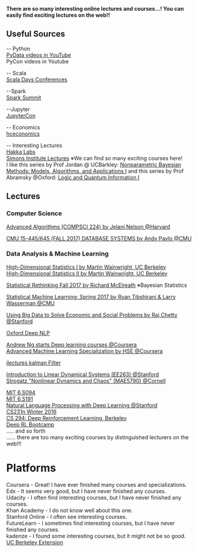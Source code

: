 **There are so many interesting online lectures and courses...! You can easily find exciting lectures on the web!!**

## Useful Sources

-- Python  
[PyData videos in YouTube](https://www.youtube.com/user/PyDataTV)  
PyCon videos in Youtube  

-- Scala  
[Scala Days Conferences](https://www.youtube.com/channel/UCOHg8YCiyMVRRxb3mJT_0Mg)  


--Spark  
[Spark Summit](https://www.youtube.com/user/TheApacheSpark)  

--Jupyter  
[JupyterCon](https://www.youtube.com/playlist?list=PL055Epbe6d5aP6Ru42r7hk68GTSaclYgi&utm_content=buffer51c71&utm_medium=social&utm_source=twitter.com&utm_campaign=buffer)

-- Economics  
[hceconomics](https://www.youtube.com/user/hceconomics)  

-- Interesting Lectures  
[Hakka Labs](https://www.youtube.com/channel/UCAezwIIm1SfsqdmbQI-65pA)  
[Simons Institute Lectures](https://www.youtube.com/channel/UCW1C2xOfXsIzPgjXyuhkw9g) ※We can find so many exciting courses here!  
I like this series by Prof Jordan @ UCBarkley: [Nonparametric Bayesian Methods: Models, Algorithms, and Applications I](https://www.youtube.com/watch?v=I7bgrZjoRhM)  and this series by Prof Abramsky @Oxford: [Logic and Quantum Information Ⅰ](https://www.youtube.com/watch?v=EYL7csABBhM)  


## Lectures

### Computer Science

[Advanced Algorithms (COMPSCI 224) by Jelani Nelson @Harvard](https://www.youtube.com/watch?v=0JUN9aDxVmI)  

[CMU 15-445/645 (FALL 2017) DATABASE SYSTEMS by Andy Pavlo @CMU](http://15445.courses.cs.cmu.edu/fall2017/)


### Data Analysis & Machine Learning


[High-Dimensional Statistics I by  Martin Wainwright, UC Berkeley](https://www.youtube.com/watch?v=NobSAUIZOtU)  
[High-Dimensional Statistics Ⅱ  by Martin Wainwright, UC Berkeley](https://www.youtube.com/watch?v=d_-7VzV6jh4)  

[Statistical Rethinking Fall 2017 by Richard McElreath](https://www.youtube.com/watch?v=oy7Ks3YfbDg&list=PLDcUM9US4XdM9_N6XUUFrhghGJ4K25bFc) ※Bayesian Statistics  

[Statistical Machine Learning: Spring 2017 by Ryan Tibshirani & Larry Wasserman @CMU](http://www.stat.cmu.edu/~ryantibs/statml/)

[Using Big Data to Solve Economic and Social Problems by Raj Chetty @Stanford](http://www.equality-of-opportunity.org/bigdatacourse/)  

[Oxford Deep NLP](https://github.com/oxford-cs-deepnlp-2017/lectures/blob/master/README.md?utm_content=buffer4f0aa&utm_medium=social&utm_source=twitter.com&utm_campaign=buffer)

[Andrew Ng starts Deep learning courses @Coursera](https://www.coursera.org/specializations/deep-learning)  
[Advanced Machine Learning Specialization by HSE @Coursera](https://www.coursera.org/specializations/aml)  

[ilectures kalman Filter](http://www.ilectureonline.com/lectures/subject/SPECIAL%20TOPICS/26/190)  

[Introduction to Linear Dynamical Systems (EE263) @Stanford](https://www.youtube.com/watch?v=bf1264iFr-w&list=PL06960BA52D0DB32B)  
[Strogatz "Nonlinear Dynamics and Chaos" (MAE5790) @Cornell](https://www.youtube.com/watch?v=ycJEoqmQvwg&list=PLbN57C5Zdl6j_qJA-pARJnKsmROzPnO9V)  

[MIT 6.S094](https://www.youtube.com/watch?v=1L0TKZQcUtA)  
[MIT 6.S191](https://www.youtube.com/watch?v=IgSuFYamZas)  
[Natural Language Processing with Deep Learning @Stanford](https://www.youtube.com/watch?v=OQQ-W_63UgQ&list=PL3FW7Lu3i5Jsnh1rnUwq_TcylNr7EkRe6)  
[CS231n Winter 2016](https://www.youtube.com/watch?v=g-PvXUjD6qg&list=PLlJy-eBtNFt6EuMxFYRiNRS07MCWN5UIA)  
[CS 294: Deep Reinforcement Learning, Berkeley](http://rll.berkeley.edu/deeprlcourse/)  
[Deep RL Bootcamp](https://sites.google.com/view/deep-rl-bootcamp/lectures)  
..... and so forth  
...... there are too many exciting courses by distinguished lecturers on the web!!!  


# Platforms
Coursera - Great! I have ever finished many courses and specializations.  
Edx      - It seems very good, but I have never finished any courses.  
Udacity  - I often find interesting courses, but I have never finished any courses.  
Khan Academy - I do not know well about this one.  
Stanford Online - I often see interesting courses.  
FutureLearn  - I sometimes find interesting courses, but I have never finished any courses.  
kadenze - I found some interesting courses, but it might not be so good.  
[UC Berkeley Extension](http://extension.berkeley.edu/static/online/)  

